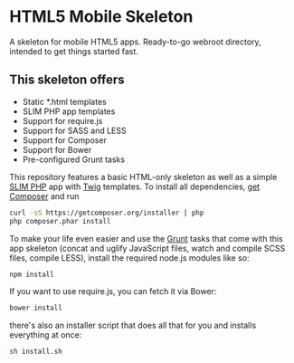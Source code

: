 ﻿HTML5 Mobile Skeleton
=====================

A skeleton for mobile HTML5 apps. Ready-to-go webroot directory, intended to get things started fast.

## This skeleton offers
* Static *.html templates
* SLIM PHP app templates
* Support for require.js
* Support for SASS and LESS
* Support for Composer
* Support for Bower 
* Pre-configured Grunt tasks

This repository features a basic HTML-only skeleton as well as a simple [SLIM PHP](https://github.com/codeguy/Slim) app with [Twig](https://github.com/fabpot/Twig) templates. To install all dependencies, [get Composer](https://getcomposer.org/) and run
```bash
curl -sS https://getcomposer.org/installer | php
php composer.phar install
```

To make your life even easier and use the [Grunt](http://gruntjs.com/) tasks that come with this app skeleton (concat and uglify JavaScript files, watch and compile SCSS files, compile LESS), install the required node.js modules like so:
```bash
npm install
```

If you want to use require.js, you can fetch it via Bower:
```bash
bower install
```

there's also an installer script that does all that for you and installs everything at once:
```bash
sh install.sh
```